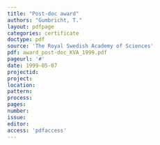 ```yaml
---
title: "Post-doc award"
authors: "Gumbricht, T."
layout: pdfpage
categories: certificate
doctype: pdf
source: 'The Royal Swedish Academy of Sciences'
pdf: award_post-doc_KVA_1999.pdf
pageurl: '#'
date: 1999-05-07
projectid:
project:
location:
pattern:
process:
pages:
number:
issue:
editor:
access: 'pdfaccess'
---
```

